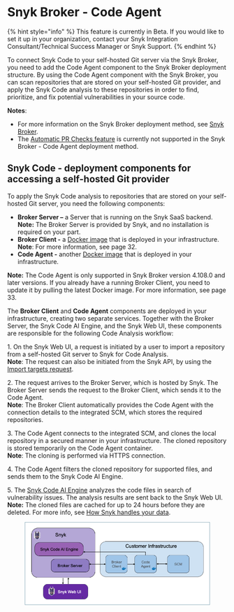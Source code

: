 # Snyk Broker - Code Agent

{% hint style="info" %}
This feature is currently in Beta. If you would like to set it up in your organization, contact your Snyk Integration Consultant/Technical Success Manager or Snyk Support.
{% endhint %}

To connect Snyk Code to your self-hosted Git server via the Snyk Broker, you need to add the Code Agent component to the Snyk Broker deployment structure. By using the Code Agent component with the Snyk Broker, you can scan repositories that are stored on your self-hosted Git provider, and apply the Snyk Code analysis to these repositories in order to find, prioritize, and fix potential vulnerabilities in your source code.

**Notes**:

* For more information on the Snyk Broker deployment method, see [Snyk Broker](file:///o/-M4tdxG8qotLgGZnLpFR/s/-MdwVZ6HOZriajCf5nXH/\~/changes/9e7OiBaxzcjfjAJSqS6d/features/snyk-broker).
* The [Automatic PR Checks feature](https://docs.snyk.io/products/snyk-code/using-automatic-pr-checks-for-securing-your-source-code) is currently not supported in the Snyk Broker - Code Agent deployment method.

## Snyk Code - deployment components for accessing a self-hosted Git provider

To apply the Snyk Code analysis to repositories that are stored on your self-hosted Git server, you need the following components:

* **Broker Server –** a Server that is running on the Snyk SaaS backend.\
  **Note:** The Broker Server is provided by Snyk, and no installation is required on your part.
* **Broker Client -** a [Docker image](https://hub.docker.com/r/snyk/broker/) that is deployed in your infrastructure.\
  **Note**: For more information, see page 32.
* **Code Agent -** another [Docker image](https://hub.docker.com/r/snyk/code-agent/) that is deployed in your infrastructure.

**Note:** The Code Agent is only supported in Snyk Broker version 4.108.0 and later versions. If you already have a running Broker Client, you need to update it by pulling the latest Docker image. For more information, see page 33.

The **Broker Client** and **Code Agent** components are deployed in your infrastructure, creating two separate services. Together with the Broker Server, the Snyk Code AI Engine, and the Snyk Web UI, these components are responsible for the following Code Analysis workflow:

1\.  On the Snyk Web UI, a request is initiated by a user to import a repository from a self-hosted Git server to Snyk for Code Analysis.\
**Note**: The request can also be initiated from the Snyk API, by using the [Import targets request](https://snyk.docs.apiary.io/#reference/import-projects/import/import-targets).

2\.  The request arrives to the Broker Server, which is hosted by Snyk. The Broker Server sends the request to the Broker Client, which sends it to the Code Agent.\
**Note**: The Broker Client automatically provides the Code Agent with the connection details to the integrated SCM, which stores the required repositories.

3\.  The Code Agent connects to the integrated SCM, and clones the local repository in a secured manner in your infrastructure. The cloned repository is stored temporarily on the Code Agent container.\
**Note**: The cloning is performed via HTTPS connection.

4\.  The Code Agent filters the cloned repository for supported files, and sends them to the Snyk Code AI Engine.

5\.  The [Snyk Code AI Engine](https://docs.snyk.io/products/snyk-code/introducing-snyk-code/key-features/ai-engine) analyzes the code files in search of vulnerability issues. The analysis results are sent back to the Snyk Web UI.\
**Note:** The cloned files are cached for up to 24 hours before they are deleted. For more info, see [How Snyk handles your data](https://docs.snyk.io/more-info/how-snyk-handles-your-data).

<figure><img src="../../../.gitbook/assets/Code Agent - diagram - new - 4.png" alt=""><figcaption></figcaption></figure>

&#x20;&#x20;
